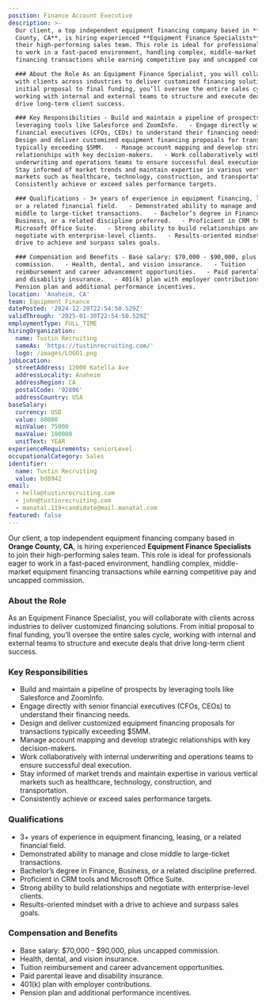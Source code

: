 ```yaml
---
position: Finance Account Executive
description: >-
  Our client, a top independent equipment financing company based in **Orange
  County, CA**, is hiring experienced **Equipment Finance Specialists** to join
  their high-performing sales team. This role is ideal for professionals eager
  to work in a fast-paced environment, handling complex, middle-market equipment
  financing transactions while earning competitive pay and uncapped commission.

  ### About the Role As an Equipment Finance Specialist, you will collaborate
  with clients across industries to deliver customized financing solutions. From
  initial proposal to final funding, you’ll oversee the entire sales cycle,
  working with internal and external teams to structure and execute deals that
  drive long-term client success.

  ### Key Responsibilities - Build and maintain a pipeline of prospects by
  leveraging tools like Salesforce and ZoomInfo.   - Engage directly with senior
  financial executives (CFOs, CEOs) to understand their financing needs.   -
  Design and deliver customized equipment financing proposals for transactions
  typically exceeding $5MM.   - Manage account mapping and develop strategic
  relationships with key decision-makers.   - Work collaboratively with internal
  underwriting and operations teams to ensure successful deal execution.   -
  Stay informed of market trends and maintain expertise in various vertical
  markets such as healthcare, technology, construction, and transportation.   -
  Consistently achieve or exceed sales performance targets.  

  ### Qualifications - 3+ years of experience in equipment financing, leasing,
  or a related financial field.   - Demonstrated ability to manage and close
  middle to large-ticket transactions.   - Bachelor’s degree in Finance,
  Business, or a related discipline preferred.   - Proficient in CRM tools and
  Microsoft Office Suite.   - Strong ability to build relationships and
  negotiate with enterprise-level clients.   - Results-oriented mindset with a
  drive to achieve and surpass sales goals.  

  ### Compensation and Benefits - Base salary: $70,000 - $90,000, plus uncapped
  commission.   - Health, dental, and vision insurance.   - Tuition
  reimbursement and career advancement opportunities.   - Paid parental leave
  and disability insurance.   - 401(k) plan with employer contributions.   -
  Pension plan and additional performance incentives.
location: 'Anaheim, CA'
team: Equipment Finance
datePosted: '2024-12-20T22:54:50.529Z'
validThrough: '2025-01-30T22:54:50.529Z'
employmentType: FULL_TIME
hiringOrganization:
  name: Tustin Recruiting
  sameAs: 'https://tustinrecruiting.com/'
  logo: /images/LOGO1.png
jobLocation:
  streetAddress: 12000 Katella Ave
  addressLocality: Anaheim
  addressRegion: CA
  postalCode: '92806'
  addressCountry: USA
baseSalary:
  currency: USD
  value: 80000
  minValue: 75000
  maxValue: 100000
  unitText: YEAR
experienceRequirements: seniorLevel
occupationalCategory: Sales
identifier:
  name: Tustin Recruiting
  value: bd8942
email:
  - hello@tustinrecruiting.com
  - john@tustinrecruiting.com
  - manatal.119+candidate@mail.manatal.com
featured: false
---
```


Our client, a top independent equipment financing company based in **Orange County, CA**, is hiring experienced **Equipment Finance Specialists** to join their high-performing sales team. This role is ideal for professionals eager to work in a fast-paced environment, handling complex, middle-market equipment financing transactions while earning competitive pay and uncapped commission.

### About the Role
As an Equipment Finance Specialist, you will collaborate with clients across industries to deliver customized financing solutions. From initial proposal to final funding, you’ll oversee the entire sales cycle, working with internal and external teams to structure and execute deals that drive long-term client success.

### Key Responsibilities
- Build and maintain a pipeline of prospects by leveraging tools like Salesforce and ZoomInfo.  
- Engage directly with senior financial executives (CFOs, CEOs) to understand their financing needs.  
- Design and deliver customized equipment financing proposals for transactions typically exceeding $5MM.  
- Manage account mapping and develop strategic relationships with key decision-makers.  
- Work collaboratively with internal underwriting and operations teams to ensure successful deal execution.  
- Stay informed of market trends and maintain expertise in various vertical markets such as healthcare, technology, construction, and transportation.  
- Consistently achieve or exceed sales performance targets.  

### Qualifications
- 3+ years of experience in equipment financing, leasing, or a related financial field.  
- Demonstrated ability to manage and close middle to large-ticket transactions.  
- Bachelor’s degree in Finance, Business, or a related discipline preferred.  
- Proficient in CRM tools and Microsoft Office Suite.  
- Strong ability to build relationships and negotiate with enterprise-level clients.  
- Results-oriented mindset with a drive to achieve and surpass sales goals.  

### Compensation and Benefits
- Base salary: $70,000 - $90,000, plus uncapped commission.  
- Health, dental, and vision insurance.  
- Tuition reimbursement and career advancement opportunities.  
- Paid parental leave and disability insurance.  
- 401(k) plan with employer contributions.  
- Pension plan and additional performance incentives.  
